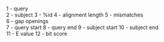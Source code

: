 1 - query	<br />
2 - subject	
3 - %id	
4 - alignment length
5 - mismatches	
6 - gap openings	
7 - query start
8 - query end
9 - subject start
10 - subject end	
11 - E value
12 - bit score
